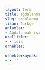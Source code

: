 ```yaml
---
layout: term
title: ağdalanma
slug: agdalanma
lisan: Türkçe
anlamlar:
- Ağdalanmak işi
ozellikler:
- - isim
ornekler:
- - ''
orneklerkaynak:
- - ''
---
```

